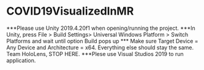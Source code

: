 # COVID19VisualizedInMR
***Please use Unity 2019.4.20f1 when opening/running the project.
***In Unity, press File > Build Settings> Universal Windows Platform > Switch Platforms and wait until option Build pops up
*** Make sure Target Device = Any Device and Architecture = x64. Everything else should stay the same. 
Team HoloLens, STOP HERE.
***Plese use Visual Studios 2019 to run application.
